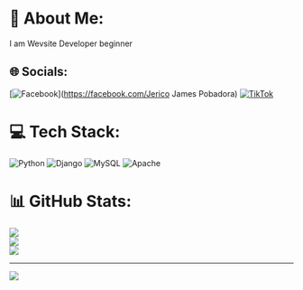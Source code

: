 # 💫 About Me:
I am Wevsite Developer beginner


## 🌐 Socials:
[![Facebook](https://img.shields.io/badge/Facebook-%231877F2.svg?logo=Facebook&logoColor=white)](https://facebook.com/Jerico James Pobadora) [![TikTok](https://img.shields.io/badge/TikTok-%23000000.svg?logo=TikTok&logoColor=white)](https://tiktok.com/@@jericoreeeeeee) 

# 💻 Tech Stack:
![Python](https://img.shields.io/badge/python-3670A0?style=flat&logo=python&logoColor=ffdd54) ![Django](https://img.shields.io/badge/django-%23092E20.svg?style=flat&logo=django&logoColor=white) ![MySQL](https://img.shields.io/badge/mysql-4479A1.svg?style=flat&logo=mysql&logoColor=white) ![Apache](https://img.shields.io/badge/apache-%23D42029.svg?style=flat&logo=apache&logoColor=white)
# 📊 GitHub Stats:
![](https://github-readme-stats.vercel.app/api?username=itachi-code2&theme=vue-dark&hide_border=false&include_all_commits=true&count_private=true)<br/>
![](https://github-readme-streak-stats.herokuapp.com/?user=itachi-code2&theme=vue-dark&hide_border=false)<br/>
![](https://github-readme-stats.vercel.app/api/top-langs/?username=itachi-code2&theme=vue-dark&hide_border=false&include_all_commits=true&count_private=true&layout=compact)

---
[![](https://visitcount.itsvg.in/api?id=itachi-code2&icon=0&color=0)](https://visitcount.itsvg.in)

<!-- Proudly created with GPRM ( https://gprm.itsvg.in ) -->
